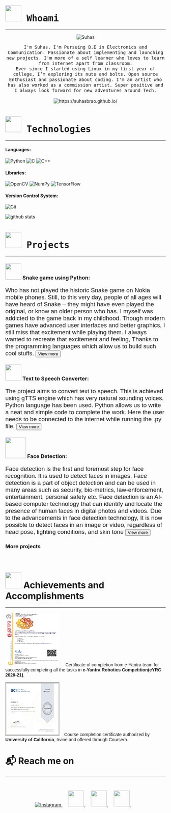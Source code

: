 <!--<h3 align = "center" >
  <img src = "/assets/header.gif" width = 1000 height = 200 /> Namaste!
</h3>
-->
<link href="https://cdn.jsdelivr.net/npm/remixicon@2.5.0/fonts/remixicon.css" rel="stylesheet">
<link href="/assets/style.css" rel="stylesheet">

<a href="https://suhasbrao.github.io/" id="back-to-top" class="back-to-top" style="display: inline;"><i class="ri-arrow-up-line"></i></a>

<script>
  var link = document.getElementById("back-to-top");
  var amountScrolled = 500;

  window.addEventListener('scroll', function(e) {
      if ( window.pageYOffset > amountScrolled ) {
          link.classList.add('show');
      } else {
          link.className = 'back-to-top';
      }
  });  

  link.addEventListener('click', function(e) {
      e.preventDefault();

      var distance = 0 - window.pageYOffset;
      var increments = distance/(500/16);
      function animateScroll() {
          window.scrollBy(0, increments);
          if (window.pageYOffset <= document.body.offsetTop) {
              clearInterval(runAnimation);
          }
      };
      // Loop the animation function
      var runAnimation = setInterval(animateScroll, 16);
  });
</script>

<p id="about">
  <h1 align="left">
    <samp>
      <img src = "https://image.flaticon.com/icons/png/128/1177/1177568.png" width = 50 height = 50 /> Whoami
    </samp>
  </h1>
  <hr class="hr1" />
<!-- below is used to display image -->
  <p align = "center">
  <img src = "https://images.weserv.nl/?url=avatars.githubusercontent.com/u/65769327?v=4&h=300&w=300&fit=cover&mask=circle&maxage=7d" alt = 'Suhas'/>
  </p>
<!-- About me -->
  <p align="center">
    <samp>I'm Suhas, I'm Pursuing B.E in Electronics and Communication. Passionate about implementing and launching new projects. I'm more of a self learner who loves to learn from internet apart from classroom. <br>Ever since I started using Linux in my first year of college, I’m exploring its nuts and bolts.
    Open source Enthusiast and passionate about coding.
    I'm an artist who has also worked as a commission artist. Super positive and I always look forward for new adventures around Tech.
    </samp>
    <br><br>
    <img src="https://komarev.com/ghpvc/?username=SuhasBRao&color=green&style=flat" color=green alt="https://suhasbrao.github.io/" />
    <!--<img src="https://komarev.com/ghpvc/?username=SuhasBRao" color=green alt="https://github.com/SuhasBRao" /> -->
  </p>
</p>

<!-- Tools and Technology section -->
<h1 align = "left" >
 <samp>
  <img src = "https://image.flaticon.com/icons/png/128/1087/1087840.png" width = 50 height = 50 />
  Technologies
 </samp>
</h1>
<hr class="hr1" />
<h4>Languages:</h4>

  <img alt="Python" src="https://img.shields.io/badge/Python-3776AB?logo=python&logoColor=white&style=for-the-badge" />
  <img alt="C" src="https://img.shields.io/badge/C-A8B9CC?logo=c&logoColor=white&style=for-the-badge" />
  <img alt="C++" src="https://img.shields.io/badge/C++-00599C?logo=c++&logoColor=white&style=for-the-badge" />

<h4>Libraries:</h4>

  <img alt="OpenCV" src="https://img.shields.io/badge/OpenCV-5C3EE8?logo=opencv5&logoColor=white&style=for-the-badge" />
  <img alt="NumPy" src="https://img.shields.io/badge/NumPy-013243?logo=numpy3&logoColor=white&style=for-the-badge" />
  <img alt="TensorFlow" src="https://img.shields.io/badge/TensorFlow-FF6F00?logo=tensorflow&logoColor=white&style=for-the-badge" />

<h4>Version Control System:</h4>

<img alt="Git" src="https://img.shields.io/badge/Git-F05032?logo=git&logoColor=white&style=for-the-badge" />

![github stats](https://github-readme-stats.vercel.app/api?username=SuhasBRao)



<!-- Project setion --->
<p id = "Project">
<h1>
  <samp>
  <img src = "https://image.flaticon.com/icons/png/128/4005/4005054.png" width = 50 height = 50 />
  Projects
  </samp>
</h1>
<hr class="hr1" />
<h3>
  <img src = "https://image.flaticon.com/icons/png/128/3662/3662068.png" width = 50 height = 50/>
  Snake game using Python:
</h3>
<p style="font-family:perpetua,arial,helvetica;font-size:135%;">Who has not played the historic Snake game on Nokia mobile phones. Still, to this very day, people of all ages will have heard of Snake – they might have even played the original, or know an older person who has. I myself was addicted to the game back in my childhood. Though modern games have advanced user interfaces and better graphics, I still miss that excitement while playing them. I always wanted to recreate that excitement and feeling, Thanks to the programming languages which allow us to build such cool stuffs.
<a href = "https://suhasbrao.github.io/Snake-game/">
  <button class="btn"> View more
  </button>
</a></p>

<h3>
  <img src ="https://external-content.duckduckgo.com/iu/?u=https%3A%2F%2Fgifimage.net%2Fwp-content%2Fuploads%2F2017%2F10%2Fmicrophone-gif-12.gif&f=1&nofb=1" width = 50 height = 50 />
  Text to Speech Converter:
</h3>
<p style="font-family:perpetua,arial,helvetica;font-size:135%;">The project aims to convert text to speech. This is achieved using gTTS engine which has very natural sounding voices. Python language has been used. Python allows us to write a neat and simple code to complete the work. Here the user needs to be connected to the internet while running the .py file.
<a href = "https://suhasbrao.github.io/Text-To-Speech/" >
  <button class="btn"> View more
  </button>
</a>
</p>

<h3>
  <img src="https://image.flaticon.com/icons/png/128/2199/2199469.png" width = 65 height = 65 />
  Face Detection:
</h3>
<p style="font-family:perpetua,arial,helvetica;font-size:135%;">Face detection is the first and foremost step for face recognition. It is used to detect faces in images. Face detection is a part of object detection and can be used in many areas such as security, bio-metrics, law-enforcement, entertainment, personal safety etc.
Face detection is an AI-based computer technology that can identify and locate the presence of human faces in digital photos and videos. Due to the advancements in face detection technology, It is now possible to detect faces in an image or video, regardless of head pose, lighting conditions, and skin tone
<a href = 'https://suhasbrao.github.io/FaceDetection/' >
  <button class="btn"> View more
  </button>
</a></p>

<h3> More projects </h3>
<div class="dots-3"></div>

&nbsp;&nbsp;&nbsp;&nbsp;

<h1  align="left"><img src="https://image.flaticon.com/icons/png/128/2490/2490354.png" width= 50 height = 50 /> Achievements and Accomplishments</h1>
<hr class="hr1" />
<p style = "font-family:arial,courier,helvetica;">
<a href="https://drive.google.com/file/d/1GcJ3FPRdHaV3cHab1WY9BhOIS4QeYNmJ/view?usp=sharing"> 
    <img class="my left" src="/assets/reduced.jpg" style="width:170px;height:170px;margin-right:15px;" /></a> Certificate of completion from e-Yantra team for successfully completing all the tasks in <b>e-Yantra Robotics Competition(eYRC 2020-21)</b>.<p>

<p style = "font-family:arial,courier,helvetica;">
<a href="https://drive.google.com/file/d/1Psz4Zya2jeJ7cmhUnwSZJTr3E1ypYyFQ/view?usp=sharing"> 
  <img class="my right" src="/assets/time_management.jpg" style="width:170px;height:170px;margin-right:15px;" /></a>Course completion certificate authorized by <b>University of California</b>, Irvine and offered through Coursera.<p>


<!-- Reach me on section -->
<h1  align="left">&#x1F4EC; Reach me on</h1>
<hr class="hr1" />
&nbsp;&nbsp;&nbsp;&nbsp;
<p id = "reach_me_on" align = "center" >
  <a href="https://www.instagram.com/suhasbrao/">
    <img
      alt="Instagram"
      src = "https://image.flaticon.com/icons/png/128/185/185985.png"
      width = 50
      height = 50
    />
  </a>
  &emsp;
  <a href="mailto:raos04567@gmail.com?subject=Hello%20Suhas B,%20From%20Github">
    <img
      src = "https://image.flaticon.com/icons/png/128/552/552486.png"
      width = 50
      height = 50   
    />
  </a>
  &emsp;
  <a href="https://in.linkedin.com/in/suhasbrao?trk=profile-badge">
    <img
      src = "https://image.flaticon.com/icons/png/128/185/185964.png"
      width = 50
      height = 50   
    />
  </a>
  &emsp;
  <a href="https://www.quora.com/profile/Suhas-Rao-66">
    <img
      src = "https://image.flaticon.com/icons/png/128/185/185976.png"
      width = 50
      height = 50   
    />
  </a>
&nbsp;&nbsp;&nbsp;&nbsp;
</p>


